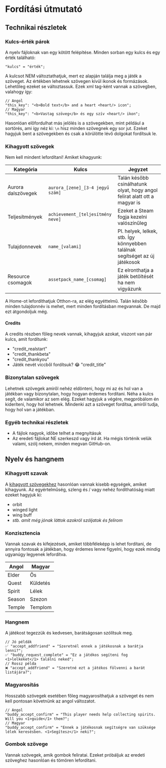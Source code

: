 # Fordítási útmutató

## Technikai részletek

### Kulcs-érték párok

A nyelv fájloknak van egy kötött felépítése. Minden sorban egy kulcs és egy érték található:

```
"kulcs" = "érték";
```

A kulcsot NEM változtathatjuk, mert ez alapján találja meg a játék a szöveget. Az értékben lehetnek szövegen kívül ikonok és formázások. Lehetőleg ezeket se változtassuk. Ezek xml tag-ként vannak a szövegben, valahogy így:

```
// Angol
"this_key": "<b>Bold text</b> and a heart <heart/> icon";
// Magyar
"this_key": "<b>Vastag szöveg</b> és egy szív <heart/> ikon";
```

Hasonlóan előfordulhat más jelölés is a szövegekben, mint például a sortörés, ami így néz ki: `\n` hisz minden szövegnek egy sor jut. Ezeket hagyjuk bent a szövegekben és csak a körülötte lévő dolgokat fordítsuk le.

### Kihagyott szövegek

Nem kell mindent lefordítani! Amiket kihagyunk:

| Kategória          | Kulcs                             | Jegyzet                                                                     |
| ------------------ | --------------------------------- | --------------------------------------------------------------------------- |
| Aurora dalszövegek | `aurora_[zene]_[3-4 jegyű szám]`  | Talán később csinálhatunk olyat, hogy angol felirat alatt ott a magyar is   |
| Teljesítmények     | `achievement_[teljesítmény neve]` | Ezeket a Steam fogja kezelni valószínűleg                                   |
| Tulajdonnevek      | `name_[valami]`                   | Pl. helyek, lelkek, stb. Így könnyebben találnak segítséget az új játékosok |
| Resource csomagok  | `assetpack_name_[csomag]`         | Ez elronthatja a játék betöltését ha nem vigyázunk                          |

A Home-ot lefordíthatjuk Otthon-ra, az elég egyéttelmű. Talán később minden tulajdonnév is mehet, mert minden fordításban megvannak. De majd ezt átgondoljuk még.

#### Credits

A credits részben főleg nevek vannak, kihagyjuk azokat, viszont van pár kulcs, amit fordítunk:

- "credit_realstart"
- "credit_thankbeta"
- "credit_thankyou"
- Játék nevét viccből fordítsuk? 😂 "credit_title"

### Bizonytalan szövegek

Lehetnek szövegek amiről nehéz eldönteni, hogy mi az és hol van a játékban vagy bizonytalan, hogy hogyan érdemes fordítani. Néha a kulcs segít, de valamikor az sem elég. Ezeket hagyjuk a végére, megpróbálom én kideríteni, hogy hol lehetnek. Mindenki azt a szöveget fordítsa, amiről tudja, hogy hol van a játékban.

### Egyéb technikai részletek

- A fájlok nagyok, időbe telhet a megnyitásuk
- Az eredeti fájlokat NE szerkeszd vagy írd át. Ha mégis történik velük valami, szólj nekem, minden megvan GitHub-on.

## Nyelv és hangnem

### Kihagyott szavak

A [kihagyott szövegekhez](#kihagyott-szövegek) hasonlóan vannak kisebb egységek, amiket kihagyunk. Az egyértelműség, szleng és / vagy nehéz fordíthatóság miatt ezeket hagyjuk ki:

- orbit
- winged light
- wing buff
- *stb. amit még jónak láttok azokról szóljatok és felírom*

### Konzisztencia

Vannak szavak és kifejezések, amiket többféleképp is lehet fordítani, de annyira fontosak a játékban, hogy érdemes lenne figyelni, hogy ezek mindig ugyanúgy legyenek lefordítva.

| Angol  | Magyar   |
| ------ | -------- |
| Elder  | Ős       |
| Quest  | Küldetés |
| Spirit | Lélek    |
| Season | Szezon   |
| Temple | Templom  |

### Hangnem

A játékost tegezzük és kedvesen, barátságosan szólítsuk meg.

```
// Jó példák
✅ "accept_addfriend" = "Szeretnél ennek a játékosnak a barátja lenni?";
✅ "buddy_request_complete" = "Ez a játékos segíteni fog <1>lelkeket</1> találni neked";
// Rossz példa
❌ "accept_addfriend" = "Szeretné ezt a játékos fölvenni a barát listájára?";
```

### Magyarosítás

Hosszabb szövegek esetében főleg magyarosíthatjuk a szöveget és nem kell pontosan követnünk az angol változatot.

```
// Angol
"buddy_accept_confirm" = "This player needs help collecting spirits. Will you <1>guide</1> them?";
// Magyar
"buddy_accept_confirm" = "Ennek a játékosnak segítségre van szüksége lélek keresésben. <1>Segítesz</1> neki?";
```

### Gombok szövege

Vannak szövegek, amik gombok feliratai. Ezeket próbáljuk az eredeti szöveghez hasonlóan és tömören lefordítani.
